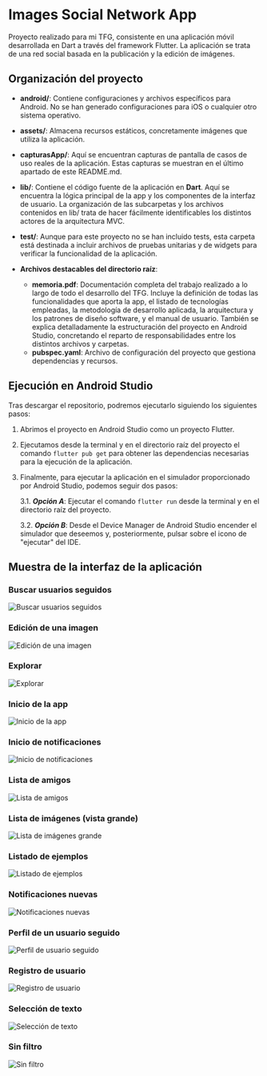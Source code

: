 # Images Social Network App

Proyecto realizado para mi TFG, consistente en una aplicación móvil desarrollada en Dart a través del framework Flutter. La aplicación se trata de una red social basada en la publicación y la edición de imágenes.

## Organización del proyecto

- **android/**: Contiene configuraciones y archivos específicos para Android. No se han generado configuraciones para iOS o cualquier otro sistema operativo.
  
- **assets/**: Almacena recursos estáticos, concretamente imágenes que utiliza la aplicación.

- **capturasApp/**: Aquí se encuentran capturas de pantalla de casos de uso reales de la aplicación. Estas capturas se muestran en el último apartado de este README.md.
  
- **lib/**: Contiene el código fuente de la aplicación en **Dart**. Aquí se encuentra la lógica principal de la app y los componentes de la interfaz de usuario. La organización de las subcarpetas y los archivos contenidos en lib/ trata de hacer fácilmente identificables los distintos actores de la arquitectura MVC.
  
- **test/**: Aunque para este proyecto no se han incluido tests, esta carpeta está destinada a incluir archivos de pruebas unitarias y de widgets para verificar la funcionalidad de la aplicación.
  
- **Archivos destacables del directorio raíz**:
  - **memoria.pdf**: Documentación completa del trabajo realizado a lo largo de todo el desarrollo del TFG. Incluye la definición de todas las funcionalidades que aporta la app, el listado de tecnologías empleadas, la metodología de desarrollo aplicada, la arquitectura y los patrones de diseño software, y el manual de usuario. También se explica detalladamente la estructuración del proyecto en Android Studio, concretando el reparto de responsabilidades entre los distintos archivos y carpetas.
  - **pubspec.yaml**: Archivo de configuración del proyecto que gestiona dependencias y recursos.


## Ejecución en Android Studio

Tras descargar el repositorio, podremos ejecutarlo siguiendo los siguientes pasos:

1. Abrimos el proyecto en Android Studio como un proyecto Flutter.
2. Ejecutamos desde la terminal y en el directorio raíz del proyecto el comando `flutter pub get` para obtener las dependencias necesarias para la ejecución de la aplicación.
3. Finalmente, para ejecutar la aplicación en el simulador proporcionado por Android Studio, podemos seguir dos pasos:

   3.1. ***Opción A***: Ejecutar el comando `flutter run` desde la terminal y en el directorio raíz del proyecto.

   3.2. ***Opción B***: Desde el Device Manager de Android Studio encender el simulador que deseemos y, posteriormente, pulsar sobre el icono de "ejecutar" del IDE.


## Muestra de la interfaz de la aplicación

### Buscar usuarios seguidos
![Buscar usuarios seguidos](./capturasApp/buscarUsuariosSeguidos.png)

### Edición de una imagen
![Edición de una imagen](./capturasApp/editarImagen.png)

### Explorar
![Explorar](./capturasApp/explorar.png)

### Inicio de la app
![Inicio de la app](./capturasApp/inicio.png)

### Inicio de notificaciones
![Inicio de notificaciones](./capturasApp/inicioNotificaciones.png)

### Lista de amigos
![Lista de amigos](./capturasApp/listaAmigos.png)

### Lista de imágenes (vista grande)
![Lista de imágenes grande](./capturasApp/listaImagenesGrande.png)

### Listado de ejemplos
![Listado de ejemplos](./capturasApp/listadoEjemplos.png)

### Notificaciones nuevas
![Notificaciones nuevas](./capturasApp/nuevasNotificaciones.png)

### Perfil de un usuario seguido
![Perfil de usuario seguido](./capturasApp/perfilAjenoSeguido.png)

### Registro de usuario
![Registro de usuario](./capturasApp/registro.png)

### Selección de texto
![Selección de texto](./capturasApp/seleccion%20texto.png)

### Sin filtro
![Sin filtro](./capturasApp/sinFiltro.png)



